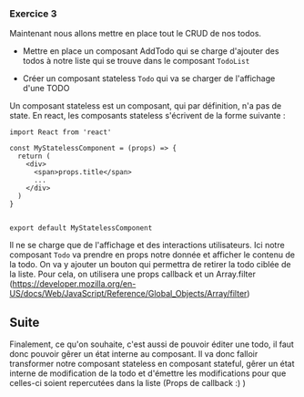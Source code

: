 ### Exercice 3

Maintenant nous allons mettre en place tout le CRUD de nos todos.

- Mettre en place un composant AddTodo qui se charge d'ajouter des todos à notre liste qui se trouve dans le composant `TodoList`

- Créer un composant stateless `Todo` qui va se charger de l'affichage d'une TODO

Un composant stateless est un composant, qui par définition, n'a pas de state. En react, les composants stateless s'écrivent de la forme suivante : 

```
import React from 'react'

const MyStatelessComponent = (props) => {
  return (
    <div>
      <span>props.title</span>
      ...
    </div>
  )
}


export default MyStatelessComponent
```

Il ne se charge que de l'affichage et des interactions utilisateurs.
Ici notre composant `Todo` va prendre en props notre donnée et  afficher le contenu de la todo. On va y ajouter un bouton qui permettra de retirer la todo ciblée de la liste. Pour cela, on utilisera une props callback et un Array.filter (https://developer.mozilla.org/en-US/docs/Web/JavaScript/Reference/Global_Objects/Array/filter)


## Suite

Finalement, ce qu'on souhaite, c'est aussi de pouvoir éditer une todo, il faut donc pouvoir gêrer un état interne au composant. Il va donc falloir transformer notre composant stateless en composant stateful, gêrer un état interne de modification de la todo et d'émettre les modifications pour que celles-ci soient repercutées dans la liste (Props de callback :) )

